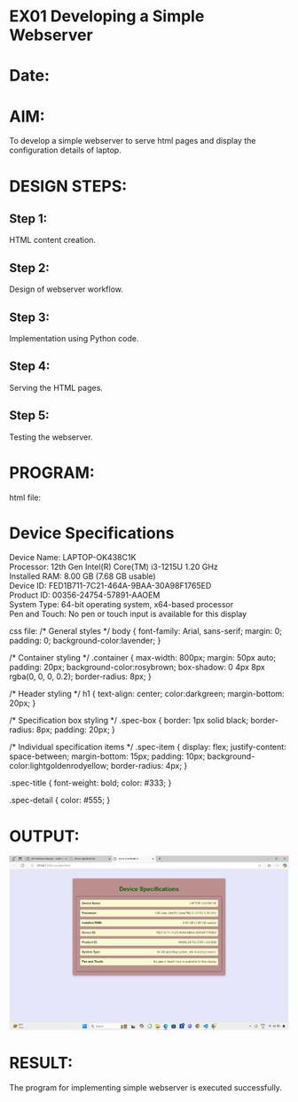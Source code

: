 # EX01 Developing a Simple Webserver

# Date:
# AIM:
To develop a simple webserver to serve html pages and display the configuration details of laptop.

# DESIGN STEPS:
## Step 1:
HTML content creation.

## Step 2:
Design of webserver workflow.

## Step 3:
Implementation using Python code.

## Step 4:
Serving the HTML pages.

## Step 5:
Testing the webserver.

# PROGRAM:
html file:

<!DOCTYPE html>
<html lang="en">
<head>
  <meta charset="UTF-8">
  <meta name="viewport" content="width=device-width, initial-scale=1.0">
  <title>Device Specifications</title>
  <link rel="stylesheet" href="style.css">
</head>
<body>
  <div class="container">
    <h1>Device Specifications</h1>
    <div class="spec-box">
      <div class="spec-item">
        <span class="spec-title">Device Name:</span>
        <span class="spec-detail">LAPTOP-OK438C1K</span>
      </div>
      <div class="spec-item">
        <span class="spec-title">Processor:</span>
        <span class="spec-detail">12th Gen Intel(R) Core(TM) i3-1215U 1.20 GHz</span>
      </div>
      <div class="spec-item">
        <span class="spec-title">Installed RAM:</span>
        <span class="spec-detail">8.00 GB (7.68 GB usable)</span>
      </div>
      <div class="spec-item">
        <span class="spec-title">Device ID:</span>
        <span class="spec-detail">FED1B711-7C21-464A-9BAA-30A98F1765ED</span>
      </div>
      <div class="spec-item">
        <span class="spec-title">Product ID:</span>
        <span class="spec-detail">00356-24754-57891-AAOEM</span>
      </div>
      <div class="spec-item">
        <span class="spec-title">System Type:</span>
        <span class="spec-detail">64-bit operating system, x64-based processor</span>
      </div>
      <div class="spec-item">
        <span class="spec-title">Pen and Touch:</span>
        <span class="spec-detail">No pen or touch input is available for this display</span>
      </div>
    </div>
  </div>
</body>
</html>


css file:
/* General styles */
body {
    font-family: Arial, sans-serif;
    margin: 0;
    padding: 0;
    background-color:lavender;
  }
  
  /* Container styling */
  .container {
    max-width: 800px;
    margin: 50px auto;
    padding: 20px;
    background-color:rosybrown;
    box-shadow: 0 4px 8px rgba(0, 0, 0, 0.2);
    border-radius: 8px;
  }
  
  /* Header styling */
  h1 {
    text-align: center;
    color:darkgreen;
    margin-bottom: 20px;
  }
  
  /* Specification box styling */
  .spec-box {
    border: 1px solid black;
    border-radius: 8px;
    padding: 20px;
  }
  
  /* Individual specification items */
  .spec-item {
    display: flex;
    justify-content: space-between;
    margin-bottom: 15px;
    padding: 10px;
    background-color:lightgoldenrodyellow;
    border-radius: 4px;
  }
  
  .spec-title {
    font-weight: bold;
    color: #333;
  }
  
  .spec-detail {
    color: #555;
  }
  
  
# OUTPUT:
![alt text](<Screenshot 2024-11-25 140407.png>)
# RESULT:
The program for implementing simple webserver is executed successfully.
